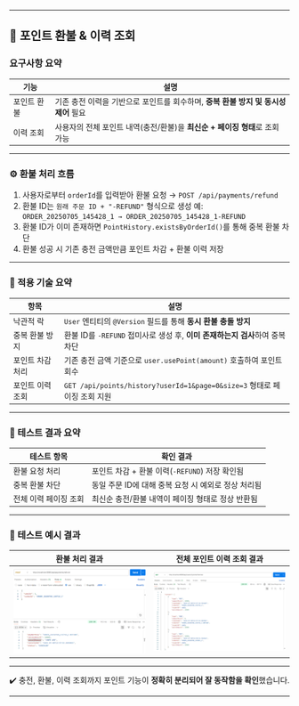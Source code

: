 

---

## 🔄 포인트 환불 & 이력 조회

###  요구사항 요약

| 기능     | 설명                                                 |
| ------ | -------------------------------------------------- |
| 포인트 환불 | 기존 충전 이력을 기반으로 포인트를 회수하며, **중복 환불 방지 및 동시성 제어** 필요 |
| 이력 조회  | 사용자의 전체 포인트 내역(충전/환불)을 **최신순 + 페이징 형태**로 조회 가능     |

---

### ⚙️ 환불 처리 흐름

1. 사용자로부터 `orderId`를 입력받아 환불 요청 → `POST /api/payments/refund`
2. 환불 ID는 `원래 주문 ID + "-REFUND"` 형식으로 생성
   예: `ORDER_20250705_145428_1 → ORDER_20250705_145428_1-REFUND`
3. 환불 ID가 이미 존재하면 `PointHistory.existsByOrderId()`를 통해 중복 환불 차단
4. 환불 성공 시 기존 충전 금액만큼 포인트 차감 + 환불 이력 저장

---

### 🧠 적용 기술 요약

| 항목        | 설명                                                             |
| --------- | -------------------------------------------------------------- |
| 낙관적 락     | `User` 엔티티의 `@Version` 필드를 통해 **동시 환불 충돌 방지**                  |
| 중복 환불 방지  | 환불 ID를 `-REFUND` 접미사로 생성 후, **이미 존재하는지 검사**하여 중복 차단            |
| 포인트 차감 처리 | 기존 충전 금액 기준으로 `user.usePoint(amount)` 호출하여 포인트 회수              |
| 포인트 이력 조회 | `GET /api/points/history?userId=1&page=0&size=3` 형태로 페이징 조회 지원 |

---

### 🧪 테스트 결과 요약

| 테스트 항목       | 확인 결과                           |
| ------------ | ------------------------------- |
| 환불 요청 처리     |  포인트 차감 + 환불 이력(`-REFUND`) 저장 확인됨 |
| 중복 환불 차단     |  동일 주문 ID에 대해 중복 요청 시 예외로 정상 처리됨 |
| 전체 이력 페이징 조회 |  최신순 충전/환불 내역이 페이징 형태로 정상 반환됨   |

---

### 📸 테스트 예시 결과

| 환불 처리 결과                                                      | 전체 포인트 이력 조회 결과                                                |
| ------------------------------------------------------------- | -------------------------------------------------------------- |
| <img src="../images/payment-refund-example.png" width="340"/> | <img src="../images/payment-history-example.png" width="340"/> |

---

✔️ 충전, 환불, 이력 조회까지 포인트 기능이 **정확히 분리되어 잘 동작함을 확인**했습니다.

---
